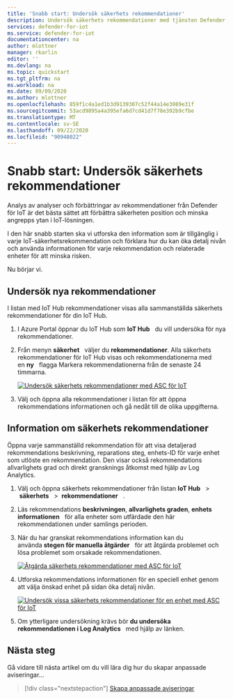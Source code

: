 ```yaml
---
title: 'Snabb start: Undersök säkerhets rekommendationer'
description: Undersök säkerhets rekommendationer med tjänsten Defender for IoT.
services: defender-for-iot
ms.service: defender-for-iot
documentationcenter: na
author: mlottner
manager: rkarlin
editor: ''
ms.devlang: na
ms.topic: quickstart
ms.tgt_pltfrm: na
ms.workload: na
ms.date: 09/09/2020
ms.author: mlottner
ms.openlocfilehash: 859f1c4a1ed1b3d9139307c52f44a14e3089e31f
ms.sourcegitcommit: 53acd9895a4a395efa6d7cd41d7f78e392b9cfbe
ms.translationtype: MT
ms.contentlocale: sv-SE
ms.lasthandoff: 09/22/2020
ms.locfileid: "90948022"
---
```

# <a name="quickstart-investigate-security-recommendations"></a>Snabb start: Undersök säkerhets rekommendationer


Analys av analyser och förbättringar av rekommendationer från Defender för IoT är det bästa sättet att förbättra säkerheten position och minska angrepps ytan i IoT-lösningen.

I den här snabb starten ska vi utforska den information som är tillgänglig i varje IoT-säkerhetsrekommendation och förklara hur du kan öka detalj nivån och använda informationen för varje rekommendation och relaterade enheter för att minska risken.

Nu börjar vi.

## <a name="investigate-new-recommendations"></a>Undersök nya rekommendationer

I listan med IoT Hub rekommendationer visas alla sammanställda säkerhets rekommendationer för din IoT Hub.

1.  I Azure Portal öppnar du IoT Hub som **IoT Hub**   du vill undersöka för nya rekommendationer.

1.  Från menyn **säkerhet**   väljer du **rekommendationer**. Alla säkerhets rekommendationer för IoT Hub visas och rekommendationerna med en **ny**   flagga Markera rekommendationerna från de senaste 24 timmarna. 

    [![Undersök säkerhets rekommendationer med ASC för IoT](media/quickstart/investigate-security-recommendations-inline.png)](media/quickstart/investigate-security-recommendations-expanded.png#lightbox)


1.  Välj och öppna alla rekommendationer i listan för att öppna rekommendations informationen och gå nedåt till de olika uppgifterna.

## <a name="security-recommendation-details"></a>Information om säkerhets rekommendationer

Öppna varje sammanställd rekommendation för att visa detaljerad rekommendations beskrivning, reparations steg, enhets-ID för varje enhet som utlöste en rekommendation. Den visar också rekommendations allvarlighets grad och direkt gransknings åtkomst med hjälp av Log Analytics.

1.  Välj och öppna säkerhets rekommendationer från listan **IoT Hub**   \>  **säkerhets**   \>  **rekommendationer**   .

1.  Läs rekommendations **beskrivningen**, **allvarlighets graden**, **enhets informationen**   för alla enheter som utfärdade den här rekommendationen under samlings perioden. 

1.  När du har granskat rekommendations information kan du använda **stegen för manuella åtgärder**   för att åtgärda problemet och lösa problemet som orsakade rekommendationen. 

    [![Åtgärda säkerhets rekommendationer med ASC för IoT](media/quickstart/remediate-security-recommendations-inline.png)](media/quickstart/remediate-security-recommendations-expanded.png#lightbox)


1.  Utforska rekommendations informationen för en speciell enhet genom att välja önskad enhet på sidan öka detalj nivån.

    [![Undersök vissa säkerhets rekommendationer för en enhet med ASC för IoT](media/quickstart/explore-security-recommendation-detail-inline.png)](media/quickstart/explore-security-recommendation-detail-expanded.png#lightbox)


1.  Om ytterligare undersökning krävs bör **du undersöka rekommendationen i Log Analytics**   med hjälp av länken. 


## <a name="next-steps"></a>Nästa steg

Gå vidare till nästa artikel om du vill lära dig hur du skapar anpassade aviseringar...

> [!div class="nextstepaction"]
> [Skapa anpassade aviseringar](quickstart-create-custom-alerts.md)

